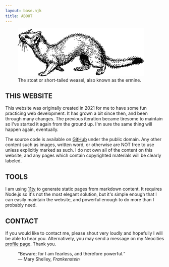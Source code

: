 ```yaml
---
layout: base.njk
title: ABOUT
---
```


<figure>
    <img src="/assets/ermine.png" class="pixel colorize" />
    <figcaption>The stoat or short-tailed weasel, also known as the ermine.</figcaption>
</figure>

## THIS WEBSITE

This website was originally created in 2021 for me to have some fun practicing web development. It has grown a bit since then, and been through many changes. The previous iteration became tiresome to maintain so I've started it again from the ground up. I'm sure the same thing will happen again, eventually.

The source code is available on [GitHub](https://github.com/errormine/neocities-errormine) under the public domain. Any other content such as images, written word, or otherwise are NOT free to use unless explicitly marked as such. I do not own all of the content on this website, and any pages which contain copyrighted materials will be clearly labeled.

## TOOLS

I am using [11ty](https://www.11ty.dev/) to generate static pages from markdown content. It requires Node.js so it's not the most elegant solution, but it's simple enough that I can easily maintain the website, and powerful enough to do more than I probably need.

## CONTACT

If you would like to contact me, please shout very loudly and hopefully I will be able to hear you. Alternatively, you may send a message on my Neocities <a href="https://neocities.org/site/errormine">profile page</a>. Thank you.

<figure>
    <q>Beware; for I am fearless, and therefore powerful.</q>
    <figcaption>— Mary Shelley, <cite>Frankenstein</cite></figcaption>
</figure>